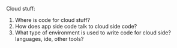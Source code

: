Cloud stuff:
 1. Where is code for cloud stuff?
 2. How does app side code talk to cloud side code?
 3. What type of environment is used to write code for cloud side? languages, ide, other tools?
